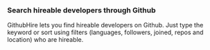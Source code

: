 ### Search hireable developers through Github
GithubHire lets you find hireable developers on Github. Just type the keyword or sort using filters (languages, followers, joined, repos and location) who are hireable.
